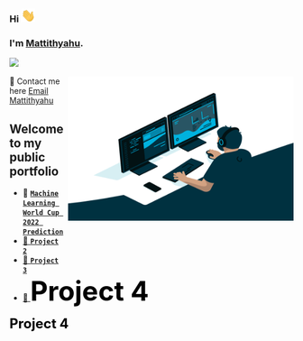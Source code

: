 ### Hi <img src="Wave.gif" width="25px">
### I'm [Mattithyahu](https://mattithyahudata.github.io/devportfolio/#about).
![](https://visitor-badge.glitch.me/badge?page_id=MattithyahuData.MattithyahuData)

<img align="right" alt="GIF" src="Analyst.gif" width="400" height="256" /> 

💬 Contact me here   [Email Mattithyahu](mailto:mattithyahuowolabi@gmail.com)
 
## Welcome to my public portfolio

- 🔭 <code><a href="https://mattithyahudata.github.io/devportfolio/Project1.html" target="_blank" ><strong>Machine Learning World Cup 2022 Prediction</strong></code>
- 🔭 <code><a href="https://mattithyahudata.github.io/devportfolio/Project1.html" target="_blank" ><strong>Project 2</strong></code>
- 🔭 <code><a href="https://mattithyahudata.github.io/devportfolio/Project1.html" target="_blank" ><strong>Project 3</strong></code>
- 🔭 <a><font size="10" color='Black' href="https://mattithyahudata.github.io/devportfolio/Project1.html" target="_blank" ><strong>Project 4</font></strong>

<a><font size="5" color='Black' href="https://mattithyahudata.github.io/devportfolio/Project1.html" target="_blank"><strong> Project 4 </font></strong></a>

